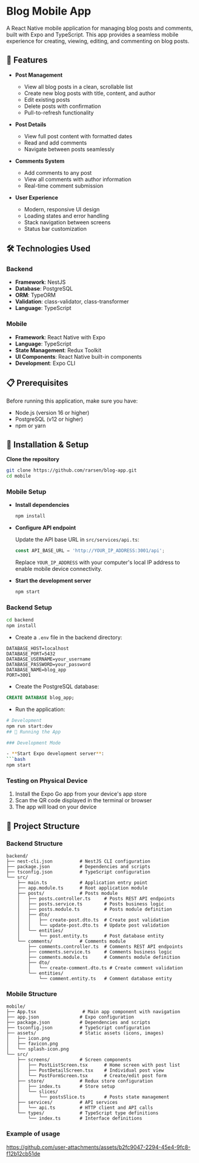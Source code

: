 # Blog Mobile App

A React Native mobile application for managing blog posts and comments, built with Expo and TypeScript. This app provides a seamless mobile experience for creating, viewing, editing, and commenting on blog posts.

## 📱 Features

- **Post Management**
  - View all blog posts in a clean, scrollable list
  - Create new blog posts with title, content, and author
  - Edit existing posts
  - Delete posts with confirmation
  - Pull-to-refresh functionality

- **Post Details**
  - View full post content with formatted dates
  - Read and add comments
  - Navigate between posts seamlessly

- **Comments System**
  - Add comments to any post
  - View all comments with author information
  - Real-time comment submission

- **User Experience**
  - Modern, responsive UI design
  - Loading states and error handling
  - Stack navigation between screens
  - Status bar customization

## 🛠 Technologies Used
### Backend
- **Framework**: NestJS
- **Database**: PostgreSQL
- **ORM**: TypeORM
- **Validation**: class-validator, class-transformer
- **Language**: TypeScript
### Mobile
- **Framework**: React Native with Expo 
- **Language**: TypeScript 
- **State Management**: Redux Toolkit 
- **UI Components**: React Native built-in components
- **Development**: Expo CLI

## 📋 Prerequisites

Before running this application, make sure you have:

- Node.js (version 16 or higher)
- PostgreSQL (v12 or higher)
- npm or yarn

## 🚀 Installation & Setup

**Clone the repository**
   ```bash
   git clone https://github.com/rarsen/blog-app.git
   cd mobile
   ```
### Mobile Setup
- **Install dependencies**
   ```bash
   npm install
   ```

- **Configure API endpoint**
   
   Update the API base URL in `src/services/api.ts`:
   ```typescript
   const API_BASE_URL = 'http://YOUR_IP_ADDRESS:3001/api';
   ```
   
   Replace `YOUR_IP_ADDRESS` with your computer's local IP address to enable mobile device connectivity.
- **Start the development server**
   ```bash
   npm start
   ```
### Backend Setup
   ```bash
   cd backend
   npm install
   ```

   - Create a `.env` file in the backend directory:
   ```env
   DATABASE_HOST=localhost
   DATABASE_PORT=5432
   DATABASE_USERNAME=your_username
   DATABASE_PASSWORD=your_password
   DATABASE_NAME=blog_app
   PORT=3001
   ```

   - Create the PostgreSQL database:
   ```sql
   CREATE DATABASE blog_app;
   ```

   - Run the application:
   ```bash
   # Development
   npm run start:dev
   ## 📱 Running the App

   ### Development Mode

   - **Start Expo development server**:
   ```bash
   npm start
   ```
### Testing on Physical Device

1. Install the Expo Go app from your device's app store
2. Scan the QR code displayed in the terminal or browser
3. The app will load on your device

## 📁 Project Structure

### Backend Structure
```
backend/
├── nest-cli.json          # NestJS CLI configuration
├── package.json           # Dependencies and scripts
├── tsconfig.json          # TypeScript configuration
└── src/
    ├── main.ts            # Application entry point
    ├── app.module.ts      # Root application module
    ├── posts/             # Posts module
    │   ├── posts.controller.ts     # Posts REST API endpoints
    │   ├── posts.service.ts        # Posts business logic
    │   ├── posts.module.ts         # Posts module definition
    │   ├── dto/
    │   │   ├── create-post.dto.ts  # Create post validation
    │   │   └── update-post.dto.ts  # Update post validation
    │   └── entities/
    │       └── post.entity.ts      # Post database entity
    └── comments/          # Comments module
        ├── comments.controller.ts  # Comments REST API endpoints
        ├── comments.service.ts     # Comments business logic
        ├── comments.module.ts      # Comments module definition
        ├── dto/
        │   └── create-comment.dto.ts # Create comment validation
        └── entities/
            └── comment.entity.ts   # Comment database entity
```

### Mobile Structure
```
mobile/
├── App.tsx                 # Main app component with navigation
├── app.json               # Expo configuration
├── package.json           # Dependencies and scripts
├── tsconfig.json          # TypeScript configuration
├── assets/                # Static assets (icons, images)
│   ├── icon.png
│   ├── favicon.png
│   └── splash-icon.png
└── src/
    ├── screens/           # Screen components
    │   ├── PostListScreen.tsx      # Home screen with post list
    │   ├── PostDetailScreen.tsx    # Individual post view
    │   └── PostFormScreen.tsx      # Create/edit post form
    ├── store/             # Redux store configuration
    │   ├── index.ts       # Store setup
    │   └── slices/
    │       └── postsSlice.ts       # Posts state management
    ├── services/          # API services
    │   └── api.ts         # HTTP client and API calls
    └── types/             # TypeScript type definitions
        └── index.ts       # Interface definitions
```


### Example of usage


https://github.com/user-attachments/assets/b2fc9047-2294-45e4-9fc8-f12b12cb51de

